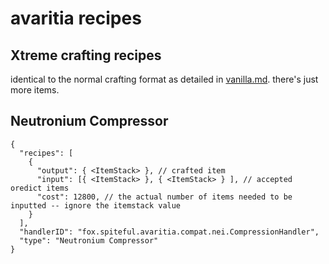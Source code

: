# avaritia recipes

## Xtreme crafting recipes
identical to the normal crafting format as detailed in [vanilla.md](vanilla.md). there's just more items.

## Neutronium Compressor

```json5
{
  "recipes": [
    {
      "output": { <ItemStack> }, // crafted item
      "input": [{ <ItemStack> }, { <ItemStack> } ], // accepted oredict items
      "cost": 12800, // the actual number of items needed to be inputted -- ignore the itemstack value
    }
  ],
  "handlerID": "fox.spiteful.avaritia.compat.nei.CompressionHandler",
  "type": "Neutronium Compressor"
}
```
